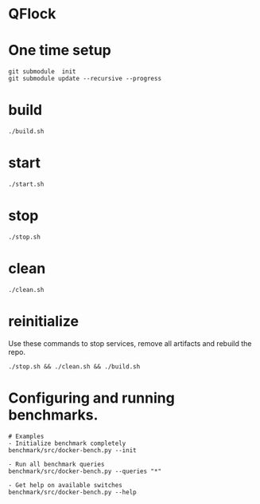 # QFlock

# One time setup

```shell
git submodule  init
git submodule update --recursive --progress
```

# build
```shell
./build.sh
```
# start
```shell
./start.sh
```
# stop
```shell
./stop.sh
```
# clean
```shell
./clean.sh
```
# reinitialize
Use these commands to stop services, remove all artifacts and rebuild the repo.
```shell
./stop.sh && ./clean.sh && ./build.sh
```

# Configuring and running benchmarks.
```shell
# Examples
- Initialize benchmark completely
benchmark/src/docker-bench.py --init

- Run all benchmark queries
benchmark/src/docker-bench.py --queries "*"

- Get help on available switches
benchmark/src/docker-bench.py --help
```

